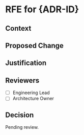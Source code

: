 # RFE for {ADR-ID}

## Context

## Proposed Change

## Justification

## Reviewers
- [ ] Engineering Lead
- [ ] Architecture Owner

## Decision
Pending review.
